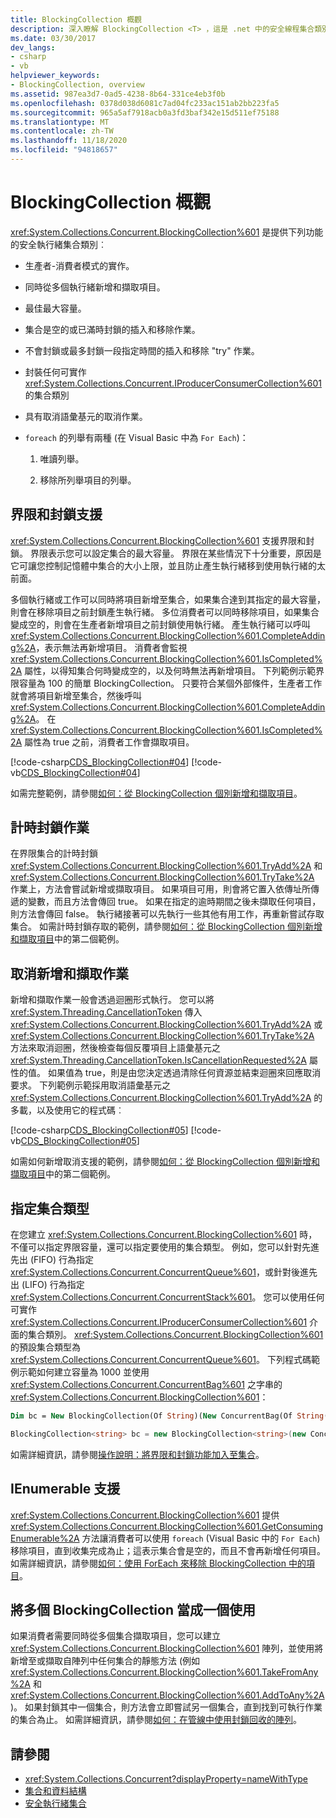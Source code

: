 ```yaml
---
title: BlockingCollection 概觀
description: 深入瞭解 BlockingCollection <T> ，這是 .net 中的安全線程集合類別。 這個類別所提供的功能包括並行新增 & 從許多執行緒中取得專案。
ms.date: 03/30/2017
dev_langs:
- csharp
- vb
helpviewer_keywords:
- BlockingCollection, overview
ms.assetid: 987ea3d7-0ad5-4238-8b64-331ce4eb3f0b
ms.openlocfilehash: 0378d038d6081c7ad04fc233ac151ab2bb223fa5
ms.sourcegitcommit: 965a5af7918acb0a3fd3baf342e15d511ef75188
ms.translationtype: MT
ms.contentlocale: zh-TW
ms.lasthandoff: 11/18/2020
ms.locfileid: "94818657"
---
```

# <a name="blockingcollection-overview"></a>BlockingCollection 概觀
<xref:System.Collections.Concurrent.BlockingCollection%601> 是提供下列功能的安全執行緒集合類別︰  
  
- 生產者-消費者模式的實作。  
  
- 同時從多個執行緒新增和擷取項目。  
  
- 最佳最大容量。  
  
- 集合是空的或已滿時封鎖的插入和移除作業。  
  
- 不會封鎖或最多封鎖一段指定時間的插入和移除 "try" 作業。  
  
- 封裝任何可實作 <xref:System.Collections.Concurrent.IProducerConsumerCollection%601> 的集合類別  
  
- 具有取消語彙基元的取消作業。  
  
- `foreach` 的列舉有兩種 (在 Visual Basic 中為 `For Each`)：  
  
    1. 唯讀列舉。  
  
    2. 移除所列舉項目的列舉。  
  
## <a name="bounding-and-blocking-support"></a>界限和封鎖支援  
 <xref:System.Collections.Concurrent.BlockingCollection%601> 支援界限和封鎖。 界限表示您可以設定集合的最大容量。 界限在某些情況下十分重要，原因是它可讓您控制記憶體中集合的大小上限，並且防止產生執行緒移到使用執行緒的太前面。  
  
 多個執行緒或工作可以同時將項目新增至集合，如果集合達到其指定的最大容量，則會在移除項目之前封鎖產生執行緒。 多位消費者可以同時移除項目，如果集合變成空的，則會在生產者新增項目之前封鎖使用執行緒。 產生執行緒可以呼叫 <xref:System.Collections.Concurrent.BlockingCollection%601.CompleteAdding%2A>，表示無法再新增項目。 消費者會監視 <xref:System.Collections.Concurrent.BlockingCollection%601.IsCompleted%2A> 屬性，以得知集合何時變成空的，以及何時無法再新增項目。 下列範例示範界限容量為 100 的簡單 BlockingCollection。 只要符合某個外部條件，生產者工作就會將項目新增至集合，然後呼叫 <xref:System.Collections.Concurrent.BlockingCollection%601.CompleteAdding%2A>。 在 <xref:System.Collections.Concurrent.BlockingCollection%601.IsCompleted%2A> 屬性為 true 之前，消費者工作會擷取項目。  
  
 [!code-csharp[CDS_BlockingCollection#04](../../../../samples/snippets/csharp/VS_Snippets_Misc/cds_blockingcollection/cs/blockingcollection.cs#04)]
 [!code-vb[CDS_BlockingCollection#04](../../../../samples/snippets/visualbasic/VS_Snippets_Misc/cds_blockingcollection/vb/introsnippetsbc.vb#04)]  
  
 如需完整範例，請參閱[如何：從 BlockingCollection 個別新增和擷取項目](how-to-add-and-take-items.md)。  
  
## <a name="timed-blocking-operations"></a>計時封鎖作業  
 在界限集合的計時封鎖 <xref:System.Collections.Concurrent.BlockingCollection%601.TryAdd%2A> 和 <xref:System.Collections.Concurrent.BlockingCollection%601.TryTake%2A> 作業上，方法會嘗試新增或擷取項目。 如果項目可用，則會將它置入依傳址所傳遞的變數，而且方法會傳回 true。 如果在指定的逾時期間之後未擷取任何項目，則方法會傳回 false。 執行緒接著可以先執行一些其他有用工作，再重新嘗試存取集合。 如需計時封鎖存取的範例，請參閱[如何：從 BlockingCollection 個別新增和擷取項目](how-to-add-and-take-items.md)中的第二個範例。  
  
## <a name="cancelling-add-and-take-operations"></a>取消新增和擷取作業  
 新增和擷取作業一般會透過迴圈形式執行。 您可以將 <xref:System.Threading.CancellationToken> 傳入 <xref:System.Collections.Concurrent.BlockingCollection%601.TryAdd%2A> 或 <xref:System.Collections.Concurrent.BlockingCollection%601.TryTake%2A> 方法來取消迴圈，然後檢查每個反覆項目上語彙基元之 <xref:System.Threading.CancellationToken.IsCancellationRequested%2A> 屬性的值。 如果值為 true，則是由您決定透過清除任何資源並結束迴圈來回應取消要求。 下列範例示範採用取消語彙基元之 <xref:System.Collections.Concurrent.BlockingCollection%601.TryAdd%2A> 的多載，以及使用它的程式碼︰  
  
 [!code-csharp[CDS_BlockingCollection#05](../../../../samples/snippets/csharp/VS_Snippets_Misc/cds_blockingcollection/cs/blockingcollection.cs#05)]
 [!code-vb[CDS_BlockingCollection#05](../../../../samples/snippets/visualbasic/VS_Snippets_Misc/cds_blockingcollection/vb/introsnippetsbc.vb#05)]  
  
 如需如何新增取消支援的範例，請參閱[如何：從 BlockingCollection 個別新增和擷取項目](how-to-add-and-take-items.md)中的第二個範例。  
  
## <a name="specifying-the-collection-type"></a>指定集合類型  
 在您建立 <xref:System.Collections.Concurrent.BlockingCollection%601> 時，不僅可以指定界限容量，還可以指定要使用的集合類型。 例如，您可以針對先進先出 (FIFO) 行為指定 <xref:System.Collections.Concurrent.ConcurrentQueue%601>，或針對後進先出 (LIFO) 行為指定 <xref:System.Collections.Concurrent.ConcurrentStack%601>。 您可以使用任何可實作 <xref:System.Collections.Concurrent.IProducerConsumerCollection%601> 介面的集合類別。 <xref:System.Collections.Concurrent.BlockingCollection%601> 的預設集合類型為 <xref:System.Collections.Concurrent.ConcurrentQueue%601>。 下列程式碼範例示範如何建立容量為 1000 並使用 <xref:System.Collections.Concurrent.ConcurrentBag%601> 之字串的 <xref:System.Collections.Concurrent.BlockingCollection%601>：  
  
```vb  
Dim bc = New BlockingCollection(Of String)(New ConcurrentBag(Of String()), 1000)  
```  
  
```csharp  
BlockingCollection<string> bc = new BlockingCollection<string>(new ConcurrentBag<string>(), 1000 );  
```  
  
 如需詳細資訊，請參閱[操作說明：將界限和封鎖功能加入至集合](how-to-add-bounding-and-blocking.md)。  
  
## <a name="ienumerable-support"></a>IEnumerable 支援  
 <xref:System.Collections.Concurrent.BlockingCollection%601> 提供 <xref:System.Collections.Concurrent.BlockingCollection%601.GetConsumingEnumerable%2A> 方法讓消費者可以使用 `foreach` (Visual Basic 中的 `For Each`) 移除項目，直到收集完成為止；這表示集合會是空的，而且不會再新增任何項目。 如需詳細資訊，請參閱[如何：使用 ForEach 來移除 BlockingCollection 中的項目](how-to-use-foreach-to-remove.md)。  
  
## <a name="using-many-blockingcollections-as-one"></a>將多個 BlockingCollection 當成一個使用  
 如果消費者需要同時從多個集合擷取項目，您可以建立 <xref:System.Collections.Concurrent.BlockingCollection%601> 陣列，並使用將新增至或擷取自陣列中任何集合的靜態方法 (例如 <xref:System.Collections.Concurrent.BlockingCollection%601.TakeFromAny%2A> 和 <xref:System.Collections.Concurrent.BlockingCollection%601.AddToAny%2A>)。 如果封鎖其中一個集合，則方法會立即嘗試另一個集合，直到找到可執行作業的集合為止。 如需詳細資訊，請參閱[如何：在管線中使用封鎖回收的陣列](how-to-use-arrays-of-blockingcollections.md)。  
  
## <a name="see-also"></a>請參閱

- <xref:System.Collections.Concurrent?displayProperty=nameWithType>
- [集合和資料結構](../index.md)
- [安全執行緒集合](index.md)

